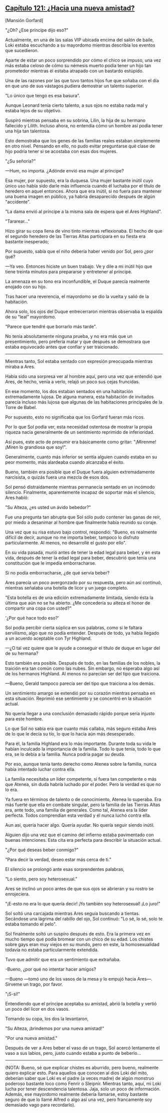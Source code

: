 
## [Capítulo 121: ¿Hacia una nueva amistad?](https://novelnext.dramanovels.io/nc/son-of-the-hero-king/chapter-121-to-a-new-friendship "Capítulo 121: ¿Hacia una nueva amistad?")


[Mansión Gorfard]

"¿Oh? ¿Ese príncipe dijo eso?"

Actualmente, en una de las salas VIP ubicada encima del salón de baile, Loki estaba escuchando a su mayordomo mientras describía los eventos que sucedieron.

Aparte de estar un poco sorprendido por cómo el chico se impuso, una vez más estaba celoso de cómo su némesis muerto podía tener un hijo tan prometedor mientras él estaba atrapado con un bastardo estúpido.

Una de las razones por las que tuvo tantos hijos fue que soñaba con el día en que uno de sus vástagos pudiera demostrar un talento superior. 

"Lo único que tengo es esa basura".

Aunque Leonard tenía cierto talento, a sus ojos no estaba nada mal y estaba lejos de su objetivo.

Suspiró mientras pensaba en su sobrina, Lilin, la hija de su hermano fallecido y Lilith. Incluso ahora, no entendía cómo un hombre así podía tener una hija tan talentosa.

Esto demostraba que los genes de las familias reales estaban simplemente en otro nivel. Pensando en ello, no pudo evitar preguntarse qué clase de hijo podría tener si se acostaba con esas dos mujeres.

"¿Su señoría?"

—Hum, no importa. ¿Adónde envió esa mujer al príncipe?

Esa mujer, por supuesto, era la duquesa. Una mujer bastante inútil cuyo único uso había sido darle más influencia cuando él luchaba por el título de heredero en aquel entonces. Ahora que era inútil, si no fuera para mantener una buena imagen en público, ya habría desaparecido después de algún "accidente".

"La dama envió al príncipe a la misma sala de espera que el Ares Highland".

"Tararear…"

Hizo girar su copa llena de vino tinto mientras reflexionaba. El hecho de que el segundo heredero de las Tierras Altas participara en su fiesta era bastante inesperado; 

Por supuesto, sabía que el niño debería haber venido por Sol, pero ¿por qué?

—Ya veo. Entonces hiciste un buen trabajo. Ve y dile a mi inútil hijo que tiene treinta minutos para prepararse y entretener al príncipe.

La amenaza en su tono era inconfundible, el Duque parecía realmente enojado con su hijo.

Tras hacer una reverencia, el mayordomo se dio la vuelta y salió de la habitación.

Ahora solo, los ojos del Duque entrecerraron mientras observaba la espalda de su “leal” mayordomo. 

"Parece que tendré que borrarlo más tarde".

No tenía absolutamente ninguna prueba, y no era más que un presentimiento, pero prefería matar y que después se demostrara que estaba equivocado antes que confiar y ser traicionado.

----

Mientras tanto, Sol estaba sentado con expresión preocupada mientras miraba a Ares.

Había sido una sorpresa ver al hombre aquí, pero una vez que entendió que Ares, de hecho, venía a verlo, relajó un poco sus cejas fruncidas.

En ese momento, los dos estaban sentados en una habitación extremadamente lujosa. De alguna manera, esta habitación de invitados parecía incluso más lujosa que algunas de las habitaciones principales de la Torre de Babel.

Por supuesto, esto no significaba que los Gorfard fueran más ricos. 

Por lo que Sol podía ver, esta necesidad ostentosa de mostrar la propia riqueza nacía generalmente de un sentimiento reprimido de inferioridad.

Así pues, este acto de presumir era básicamente como gritar: "¡Mírenme! ¡Miren lo grandiosa que soy!".

Generalmente, cuanto más inferior se sentía alguien cuando estaba en su peor momento, más alardeaba cuando alcanzaba el éxito. 

Bueno, también era posible que el Duque fuera alguien extremadamente narcisista, o quizás fuera una mezcla de esos dos.

Sol pensó distraídamente mientras permanecía sentado en un incómodo silencio. Finalmente, aparentemente incapaz de soportar más el silencio, Ares habló:

"Su Alteza, ¿es usted un ávido bebedor?"

Fue una pregunta tan abrupta que Sol sólo pudo contener las ganas de reír, por miedo a desanimar al hombre que finalmente había reunido su coraje.

Una vez que su risa estuvo bajo control, respondió: "Bueno, es realmente difícil de decir, aunque no me importa beber, tampoco lo disfruto particularmente. Al menos, no desarrollé el gusto por ello".

En su vida pasada, murió antes de tener la edad legal para beber, y en esta vida, después de tener la edad legal para beber, descubrió que tenía una constitución que le impedía emborracharse.

Si no podía emborracharse, ¿de qué servía beber?

Ares parecía un poco avergonzado por su respuesta, pero aún así continuó, mientras señalaba una botella de licor y un juego completo.

"Esta botella es de una edición extremadamente limitada, siendo ésta la última que aún no se ha abierto. ¿Me concedería su alteza el honor de compartir una copa con usted?"

'¿Por qué hace todo eso?'

Sol podía percibir cierta súplica en sus palabras, como si le faltara servilismo, algo que no podía entender. Después de todo, ya había llegado a un acuerdo aceptable con Tyr Highland. 

—¿O tal vez quiere que le ayude a conseguir el título de duque en lugar del de su hermana?

Esto también era posible. Después de todo, en las familias de los nobles, la traición era tan común como las nubes. Sin embargo, no esperaba algo así de los hermanos Highland. Al menos no parecían ser del tipo que traiciona. 

—Bueno, Gerald tampoco parecía ser del tipo que traiciona a los demás.

Un sentimiento amargo se extendió por su corazón mientras pensaba en esta situación. Reprimió ese sentimiento y se concentró en la situación actual. 

No quería llegar a una conclusión demasiado rápido porque sería injusto para este hombre.

Lo que Sol no sabía era que cuanto más callaba, más seguro estaba Ares de lo que le decía su tío, lo que lo hacía aún más desesperado.

Para él, la familia Highland era lo más importante. Durante toda su vida le habían inculcado la importancia de la familia. Todo lo que tenía, todo lo que era, se lo debía a la familia. Nunca podría pagar su deuda.

Por eso, aunque tenía tanto derecho como Atenea sobre la familia, nunca había intentado luchar contra ella.

La familia necesitaba un líder competente, si fuera tan competente o más que Atenea, sin duda habría luchado por el poder. Pero la verdad es que no lo era.

Ya fuera en términos de talento o de conocimiento, Atenea lo superaba. Era más fuerte que ella en combate singular, pero la familia de las Tierras Altas era, ante todo, una familia de generales. Como tal, Atenea era la líder perfecta. Todos comprendían esta verdad y él nunca luchó contra ella.

Aun así, quería hacer algo. Quería ayudar. No quería seguir siendo inútil.

Alguien dijo una vez que el camino del infierno estaba pavimentado con buenas intenciones. Esta cita era perfecta para describir la situación actual.

"¿Por qué deseas beber conmigo?"

"Para decir la verdad, deseo estar más cerca de ti."

El silencio se prolongó ante esas sorprendentes palabras,

"Lo siento, pero soy heterosexual."

Ares se inclinó un poco antes de que sus ojos se abrieran y su rostro se enrojeciera.

"¡E-esto no era lo que quería decir! ¡Yo también soy heterosexual! ¡Lo juro!"

Sol soltó una carcajada mientras Ares seguía buscando a tientas. Secándose una lágrima del rabillo del ojo, Sol continuó: "Lo sé, lo sé, solo te estaba tomando el pelo".

Sol finalmente soltó un suspiro después de esto. Era la primera vez en mucho tiempo que podía bromear con un chico de su edad. Los chistes sobre gays eran muy viejos en su mundo, pero en este, la homosexualidad todavía no estaba particularmente extendida.

Tuvo que admitir que era un sentimiento que extrañaba. 

-Bueno, ¿por qué no intentar hacer amigos?

—Bueno —tomó uno de los vasos de la mesa y lo empujó hacia Ares—. Sírveme un trago, por favor.

"¡S-sí!"

Entendiendo que el príncipe aceptaba su amistad, abrió la botella y vertió un poco del licor en dos vasos.

Tomando su copa, los dos la levantaron,

"Su Alteza, ¡brindemos por una nueva amistad!"

"Por una nueva amistad."

Después de ver a Ares beber el vaso de un trago, Sol acercó lentamente el vaso a sus labios, pero, justo cuando estaba a punto de beberlo...

-----

(NOTA: Bueno, sé que explicar chistes es aburrido, pero bueno, realmente quiero explicar esto. Para aquellos que conocen al dios Loki del mito, deberían saber que Loki es el padre (a veces madre) de algún monstruo poderoso bastante loco como Fenrir o Sleipnir. Mientras tanto, aquí, mi Loki lucha por tener descendencia talentosa. Jaja, solo un poco de información. Además, ese mayordomo realmente debería llamarse, estoy bastante seguro de que lo llamé Alfred o algo así una vez, pero francamente soy demasiado vago para recordarlo).